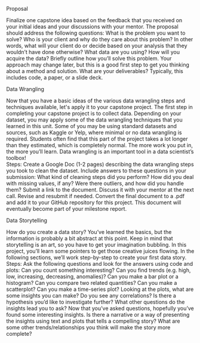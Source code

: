 Proposal

Finalize one capstone idea based on the feedback that you received on your initial ideas and your discussions with your mentor.
The proposal should address the following questions:
What is the problem you want to solve?
Who is your client and why do they care about this problem? In other words, what will your client do or decide based on your analysis that they wouldn’t have done otherwise?
What data are you using? How will you acquire the data?
Briefly outline how you’ll solve this problem. Your approach may change later, but this is a good first step to get you thinking about a method and solution.
What are your deliverables? Typically, this includes code, a paper, or a slide deck.

Data Wrangling

Now that you have a basic ideas of the various data wrangling steps and techniques available, let's apply it to your capstone project.
The first step in completing your capstone project is to collect data. Depending on your dataset, you may apply some of the data wrangling techniques that you learned in this unit. Some of you may be using standard datasets and sources, such as Kaggle or Yelp, where minimal or no data wrangling is required. Students often find that this part of the project takes a lot longer than they estimated, which is completely normal. The more work you put in, the more you’ll learn. Data wrangling is an important tool in a data scientist’s toolbox!  
Steps:
Create a Google Doc (1-2 pages) describing the data wrangling steps you took to clean the dataset. Include answers to these questions in your submission:
What kind of cleaning steps did you perform?
How did you deal with missing values, if any?
Were there outliers, and how did you handle them?
Submit a link to the document.
Discuss it with your mentor at the next call.
Revise and resubmit if needed.
Convert the final document to a .pdf and add it to your GitHub repository for this project. This document will eventually become part of your milestone report.

Data Storytelling

How do you create a data story? You’ve learned the basics, but the information is probably a bit abstract at this point. Keep in mind that storytelling is an art, so you have to get your imagination bubbling. In this project, you’ll learn some pointers to get those creative juices flowing. In the following sections, we’ll work step-by-step to create your first data story. 
Steps:
Ask the following questions and look for the answers using code and plots:
Can you count something interesting?
Can you find trends (e.g. high, low, increasing, decreasing, anomalies)?
Can you make a bar plot or a histogram?
Can you compare two related quantities?
Can you make a scatterplot?
Can you make a time-series plot?
Looking at the plots, what are some insights you can make? Do you see any correlations? Is there a hypothesis you’d like to investigate further? What other questions do the insights lead you to ask?
Now that you’ve asked questions, hopefully you’ve found some interesting insights. Is there a narrative or a way of presenting the insights using text and plots that tells a compelling story? What are some other trends/relationships you think will make the story more complete?
